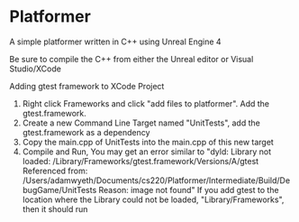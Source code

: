 Platformer
==========

A simple platformer written in C++ using Unreal Engine 4

Be sure to compile the C++ from either the Unreal editor or Visual Studio/XCode

Adding gtest framework to XCode Project
1. Right click Frameworks and click "add files to platformer". Add the gtest.framework.
2. Create a new Command Line Target named "UnitTests", add the gtest.framework as a dependency
3. Copy the main.cpp of UnitTests into the main.cpp of this new target
4. Compile and Run, You may get an error similar to 
"dyld: Library not loaded: /Library/Frameworks/gtest.framework/Versions/A/gtest
  Referenced from: /Users/adamwyeth/Documents/cs220/Platformer/Intermediate/Build/DebugGame/UnitTests
  Reason: image not found"
If you add gtest to the location where the Library could not be loaded, "Library/Frameworks", then 
it should run

